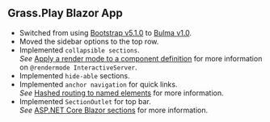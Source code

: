 ## Grass.Play Blazor App

- Switched from using [Bootstrap v5.1.0](https://getbootstrap.com/docs/5.1/getting-started/introduction/) to [Bulma v1.0](https://bulma.io/documentation/start/overview/).
- Moved the sidebar options to the top row.
- Implemented `collapsible sections`.\
 *See* [Apply a render mode to a component definition](https://learn.microsoft.com/en-us/aspnet/core/blazor/components/render-modes?view=aspnetcore-8.0#apply-a-render-mode-to-a-component-definition) for more information on `@rendermode InteractiveServer`.
- Implemented `hide-able` sections.
- Implemented `anchor navigation` for quick links.\
  *See* [Hashed routing to named elements](https://learn.microsoft.com/en-us/aspnet/core/blazor/fundamentals/routing?view=aspnetcore-8.0#hashed-routing-to-named-elements) for more information.
- Implemented `SectionOutlet` for top bar.\
  *See* [ASP.NET Core Blazor sections](https://learn.microsoft.com/en-us/aspnet/core/blazor/components/sections) for more information.
 